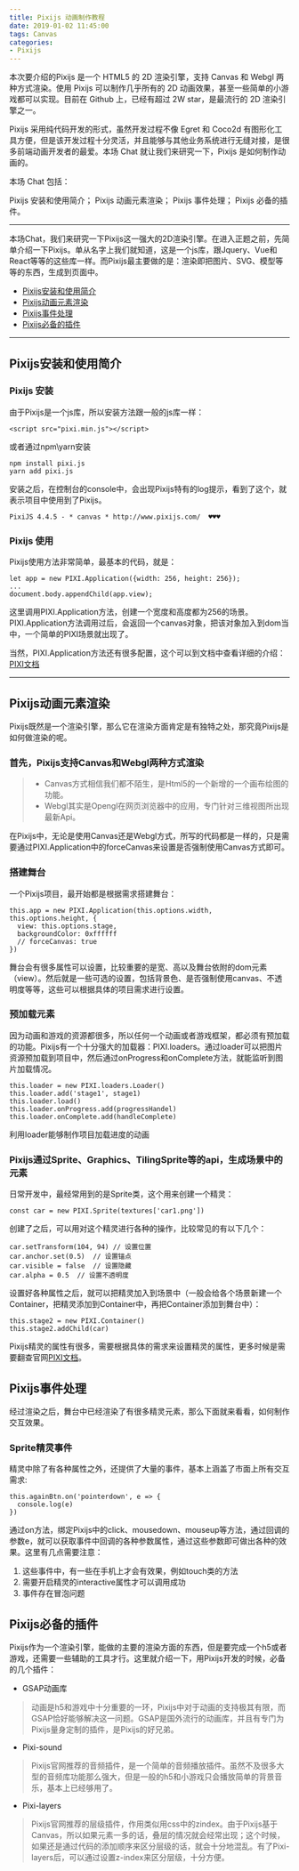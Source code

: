 ```yaml
---
title: Pixijs 动画制作教程
date: 2019-01-02 11:45:00
tags: Canvas
categories:
- Pixijs
---
```


本次要介绍的Pixijs 是一个 HTML5 的 2D 渲染引擎，支持 Canvas 和 Webgl 两种方式渲染。使用 Pixijs 可以制作几乎所有的 2D 动画效果，甚至一些简单的小游戏都可以实现。目前在 Github 上，已经有超过 2W star，是最流行的 2D 渲染引擎之一。

Pixijs 采用纯代码开发的形式，虽然开发过程不像 Egret 和 Coco2d 有图形化工具方便，但是该开发过程十分灵活，并且能够与其他业务系统进行无缝对接，是很多前端动画开发者的最爱。本场 Chat 就让我们来研究一下，Pixijs 是如何制作动画的。

本场 Chat 包括：

Pixijs 安装和使用简介；
Pixijs 动画元素渲染；
Pixijs 事件处理；
Pixijs 必备的插件。

***

<!-- more -->
本场Chat，我们来研究一下Pixijs这一强大的2D渲染引擎。在进入正题之前，先简单介绍一下Pixijs。单从名字上我们就知道，这是一个js库，跟Jquery、Vue和React等等的这些库一样。而Pixijs最主要做的是：渲染即把图片、SVG、模型等等的东西，生成到页面中。

- [Pixijs安装和使用简介](#Pixijs安装和使用简介)
- [Pixijs动画元素渲染](#Pixijs动画元素渲染)
- [Pixijs事件处理](#Pixijs事件处理)
- [Pixijs必备的插件](#Pixijs必备的插件)

***

## Pixijs安装和使用简介
<span id="Pixijs安装和使用简介"></span>
### Pixijs 安装
由于Pixijs是一个js库，所以安装方法跟一般的js库一样：
```
<script src="pixi.min.js"></script>
```
或者通过npm\yarn安装
```
npm install pixi.js
yarn add pixi.js
```
安装之后，在控制台的console中，会出现Pixijs特有的log提示，看到了这个，就表示项目中使用到了Pixijs。
```
PixiJS 4.4.5 - * canvas * http://www.pixijs.com/  ♥♥♥
```
### Pixijs 使用
Pixijs使用方法非常简单，最基本的代码，就是：
```
let app = new PIXI.Application({width: 256, height: 256});
...
document.body.appendChild(app.view);
```
这里调用PIXI.Application方法，创建一个宽度和高度都为256的场景。PIXI.Application方法调用过后，会返回一个canvas对象，把该对象加入到dom当中，一个简单的PIXI场景就出现了。

当然，PIXI.Application方法还有很多配置，这个可以到文档中查看详细的介绍：[PIXI文档](http://pixijs.download/release/docs/index.html)

***

## Pixijs动画元素渲染
<span id="Pixijs动画元素渲染"></span>
Pixijs既然是一个渲染引擎，那么它在渲染方面肯定是有独特之处，那究竟Pixijs是如何做渲染的呢。

### **首先，Pixijs支持Canvas和Webgl两种方式渲染**

> * Canvas方式相信我们都不陌生，是Html5的一个新增的一个画布绘图的功能。
> * Webgl其实是Opengl在网页浏览器中的应用，专门针对三维视图所出现最新Api。

在Pixijs中，无论是使用Canvas还是Webgl方式，所写的代码都是一样的，只是需要通过PIXI.Application中的forceCanvas来设置是否强制使用Canvas方式即可。

### **搭建舞台**
一个Pixijs项目，最开始都是根据需求搭建舞台：
```
this.app = new PIXI.Application(this.options.width, this.options.height, {
  view: this.options.stage,
  backgroundColor: 0xffffff
  // forceCanvas: true
})
```
舞台会有很多属性可以设置，比较重要的是宽、高以及舞台依附的dom元素（view）。然后就是一些可选的设置，包括背景色、是否强制使用canvas、不透明度等等，这些可以根据具体的项目需求进行设置。

### **预加载元素**
因为动画和游戏的资源都很多，所以任何一个动画或者游戏框架，都必须有预加载的功能。Pixijs有一个十分强大的加载器：PIXI.loaders。通过loader可以把图片资源预加载到项目中，然后通过onProgress和onComplete方法，就能监听到图片加载情况。
```
this.loader = new PIXI.loaders.Loader()
this.loader.add('stage1', stage1)
this.loader.load()
this.loader.onProgress.add(progressHandel)
this.loader.onComplete.add(handleComplete)
```
利用loader能够制作项目加载进度的动画

### **Pixijs通过Sprite、Graphics、TilingSprite等的api，生成场景中的元素**
日常开发中，最经常用到的是Sprite类，这个用来创建一个精灵：
```
const car = new PIXI.Sprite(textures['car1.png'])
```
创建了之后，可以用对这个精灵进行各种的操作，比较常见的有以下几个：
```
car.setTransform(104, 94) // 设置位置
car.anchor.set(0.5)  // 设置锚点
car.visible = false  // 设置隐藏
car.alpha = 0.5  // 设置不透明度
```
设置好各种属性之后，就可以把精灵加入到场景中（一般会给各个场景新建一个Container，把精灵添加到Container中，再把Container添加到舞台中）：
```
this.stage2 = new PIXI.Container()
this.stage2.addChild(car)
```

Pixijs精灵的属性有很多，需要根据具体的需求来设置精灵的属性，更多时候是需要翻查官网[PIXI文档](http://pixijs.download/release/docs/index.html)。

## Pixijs事件处理
<span id="Pixijs事件处理"></span>
经过渲染之后，舞台中已经渲染了有很多精灵元素，那么下面就来看看，如何制作交互效果。

### **Sprite精灵事件**
精灵中除了有各种属性之外，还提供了大量的事件，基本上涵盖了市面上所有交互需求:
```
this.againBtn.on('pointerdown', e => {
  console.log(e)
})
```
通过on方法，绑定Pixijs中的click、mousedown、mouseup等方法，通过回调的参数e，就可以获取事件中回调的各种参数属性，通过这些参数即可做出各种的效果。这里有几点需要注意：
1. 这些事件中，有一些在手机上才会有效果，例如touch类的方法
2. 需要开启精灵的interactive属性才可以调用成功
3. 事件存在冒泡问题

## Pixijs必备的插件
<span id="Pixijs必备的插件"></span>
Pixijs作为一个渲染引擎，能做的主要的渲染方面的东西，但是要完成一个h5或者游戏，还需要一些辅助的工具才行。这里就介绍一下，用Pixijs开发的时候，必备的几个插件：
+ GSAP动画库
> 动画是h5和游戏中十分重要的一环，Pixijs中对于动画的支持极其有限，而GSAP恰好能够解决这一问题。GSAP是国外流行的动画库，并且有专门为Pixijs量身定制的插件，是Pixijs的好兄弟。

+ Pixi-sound
> Pixijs官网推荐的音频插件，是一个简单的音频播放插件。虽然不及很多大型的音频库功能那么强大，但是一般的h5和小游戏只会播放简单的背景音乐，基本上已经够用了。

+ Pixi-layers
> Pixijs官网推荐的层级插件，作用类似用css中的zindex。由于Pixijs基于Canvas，所以如果元素一多的话，叠层的情况就会经常出现；这个时候，如果还是通过代码的添加顺序来区分层级的话，就会十分地混乱。有了Pixi-layers后，可以通过设置z-index来区分层级，十分方便。